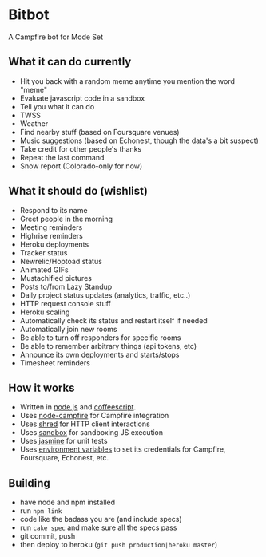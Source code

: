 # Bitbot

A Campfire bot for Mode Set

## What it can do currently
* Hit you back with a random meme anytime you mention the word "meme"
* Evaluate javascript code in a sandbox
* Tell you what it can do
* TWSS
* Weather
* Find nearby stuff (based on Foursquare venues)
* Music suggestions (based on Echonest, though the data's a bit suspect)
* Take credit for other people's thanks
* Repeat the last command
* Snow report (Colorado-only for now)

## What it should do (wishlist)
* Respond to its name
* Greet people in the morning
* Meeting reminders
* Highrise reminders
* Heroku deployments
* Tracker status
* Newrelic/Hoptoad status
* Animated GIFs
* Mustachified pictures
* Posts to/from Lazy Standup
* Daily project status updates (analytics, traffic, etc..)
* HTTP request console stuff
* Heroku scaling
* Automatically check its status and restart itself if needed
* Automatically join new rooms
* Be able to turn off responders for specific rooms
* Be able to remember arbitrary things (api tokens, etc)
* Announce its own deployments and starts/stops
* Timesheet reminders

## How it works
* Written in [node.js](nodejs.org) and [coffeescript](http://jashkenas.github.com/coffee-script/).
* Uses [node-campfire](https://github.com/mrduncan/ranger) for Campfire integration
* Uses [shred](https://github.com/automatthew/shred) for HTTP client interactions
* Uses [sandbox](http://gf3.github.com/sandbox/) for sandboxing JS execution
* Uses [jasmine](http://pivotal.github.com/jasmine) for unit tests
* Uses [environment variables](http://devcenter.heroku.com/articles/config-vars) to set its credentials for Campfire, Foursquare, Echonest, etc.

## Building
* have node and npm installed
* run `npm link`
* code like the badass you are (and include specs)
* run `cake spec` and make sure all the specs pass
* git commit, push
* then deploy to heroku (`git push production|heroku master`)
